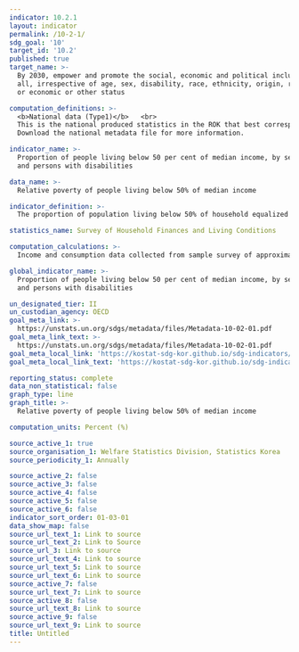 ```yaml
---
indicator: 10.2.1
layout: indicator
permalink: /10-2-1/
sdg_goal: '10'
target_id: '10.2'
published: true
target_name: >-
  By 2030, empower and promote the social, economic and political inclusion of
  all, irrespective of age, sex, disability, race, ethnicity, origin, religion
  or economic or other status

computation_definitions: >-
  <b>National data (Type1)</b>   <br>
  This is the national produced statistics in the ROK that best corresponds to the definition of UN SDGs indicators. <br>
  Download the national metadata file for more information.

indicator_name: >-
  Proportion of people living below 50 per cent of median income, by sex, age
  and persons with disabilities

data_name: >-
  Relative poverty of people living below 50% of median income

indicator_definition: >-
  The proportion of population living below 50% of household equalized disposable income

statistics_name: Survey of Household Finances and Living Conditions 

computation_calculations: >-
  Income and consumption data collected from sample survey of approximately 20,000 households nationwide

global_indicator_name: >-
  Proportion of people living below 50 per cent of median income, by sex, age
  and persons with disabilities

un_designated_tier: II
un_custodian_agency: OECD
goal_meta_link: >-
  https://unstats.un.org/sdgs/metadata/files/Metadata-10-02-01.pdf   
goal_meta_link_text: >-
  https://unstats.un.org/sdgs/metadata/files/Metadata-10-02-01.pdf   
goal_meta_local_link: 'https://kostat-sdg-kor.github.io/sdg-indicators/public/data/Metadata-10-02-01_ENG.pdf'
goal_meta_local_link_text: 'https://kostat-sdg-kor.github.io/sdg-indicators/public/data/Metadata-10-02-01_ENG.pdf'

reporting_status: complete
data_non_statistical: false
graph_type: line
graph_title: >-
  Relative poverty of people living below 50% of median income

computation_units: Percent (%)

source_active_1: true
source_organisation_1: Welfare Statistics Division, Statistics Korea 
source_periodicity_1: Annually 

source_active_2: false
source_active_3: false
source_active_4: false
source_active_5: false
source_active_6: false
indicator_sort_order: 01-03-01
data_show_map: false
source_url_text_1: Link to source
source_url_text_2: Link to Source
source_url_3: Link to source
source_url_text_4: Link to source
source_url_text_5: Link to source
source_url_text_6: Link to source
source_active_7: false
source_url_text_7: Link to source
source_active_8: false
source_url_text_8: Link to source
source_active_9: false
source_url_text_9: Link to source
title: Untitled
---
```

